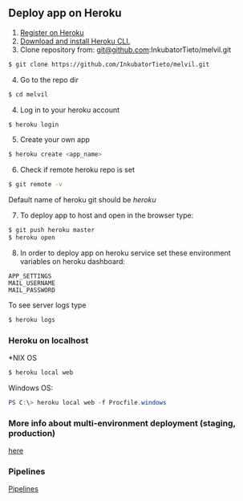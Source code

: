 ## Deploy app on Heroku

1. [Register on Heroku](https://devcenter.heroku.com/)  
2. [Download and install Heroku CLI.](https://devcenter.heroku.com/articles/heroku-cli)  
3. Clone repository from: git@github.com:InkubatorTieto/melvil.git  

```bash
$ git clone https://github.com/InkubatorTieto/melvil.git
```

4. Go to the repo dir  
```bash
$ cd melvil
```

4. Log in to your heroku account  

```bash
$ heroku login
```

5. Create your own app  

```bash
$ heroku create <app_name>
```

6. Check if remote heroku repo is set  

```bash
$ git remote -v
```
Default name of heroku git should be _heroku_  

7. To deploy app to host and open in the browser type:  

```bash
$ git push heroku master
$ heroku open
```

8. In order to deploy app on heroku service set these environment variables on heroku dashboard:  

```
APP_SETTINGS
MAIL_USERNAME
MAIL_PASSWORD
```

To see server logs type  
```bash
$ heroku logs
```

### Heroku on localhost  

\*NIX OS  
```bash
$ heroku local web
```

Windows OS:  
```powershell
PS C:\> heroku local web -f Procfile.windows
```

### More info about multi-environment deployment (staging, production)  
[here](https://devcenter.heroku.com/articles/multiple-environments)  
### Pipelines  
[Pipelines](https://devcenter.heroku.com/articles/pipelines)
